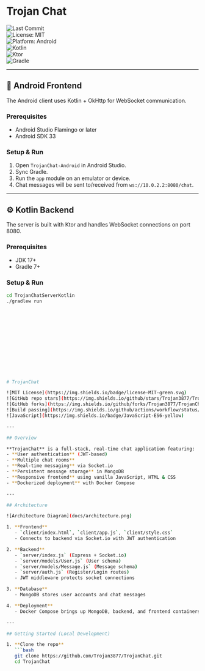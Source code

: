 # Trojan Chat

![Last Commit](https://img.shields.io/github/last-commit/Trojan3877/TrojanChat)  
![License: MIT](https://img.shields.io/badge/license-MIT-green.svg)  
![Platform: Android](https://img.shields.io/badge/platform-Android-brightgreen.svg)  
![Kotlin](https://img.shields.io/badge/kotlin-1.7.10-purple.svg)  
![Ktor](https://img.shields.io/badge/ktor-2.3.0-blue.svg)  
![Gradle](https://img.shields.io/badge/gradle-7.0-blue.svg)

---

## 🚀 Android Frontend

The Android client uses Kotlin + OkHttp for WebSocket communication.

### Prerequisites
- Android Studio Flamingo or later
- Android SDK 33

### Setup & Run
1. Open `TrojanChat-Android` in Android Studio.  
2. Sync Gradle.  
3. Run the `app` module on an emulator or device.  
4. Chat messages will be sent to/received from `ws://10.0.2.2:8080/chat`.  

---

## ⚙️ Kotlin Backend

The server is built with Ktor and handles WebSocket connections on port 8080.

### Prerequisites
- JDK 17+  
- Gradle 7+

### Setup & Run
```bash
cd TrojanChatServerKotlin
./gradlew run














# TrojanChat

![MIT License](https://img.shields.io/badge/license-MIT-green.svg)
![GitHub repo stars](https://img.shields.io/github/stars/Trojan3877/TrojanChat?style=social)
![GitHub forks](https://img.shields.io/github/forks/Trojan3877/TrojanChat?style=social)
![Build passing](https://img.shields.io/github/actions/workflow/status/Trojan3877/TrojanChat/ci.yml?branch=main)
![JavaScript](https://img.shields.io/badge/JavaScript-ES6-yellow)

---

## Overview

**TrojanChat** is a full-stack, real-time chat application featuring:
- **User authentication** (JWT-based)
- **Multiple chat rooms**
- **Real-time messaging** via Socket.io
- **Persistent message storage** in MongoDB
- **Responsive frontend** using vanilla JavaScript, HTML & CSS
- **Dockerized deployment** with Docker Compose

---

## Architecture

![Architecture Diagram](docs/architecture.png)

1. **Frontend**  
   - `client/index.html`, `client/app.js`, `client/style.css`
   - Connects to backend via Socket.io with JWT authentication

2. **Backend**  
   - `server/index.js` (Express + Socket.io)
   - `server/models/User.js` (User schema)
   - `server/models/Message.js` (Message schema)
   - `server/auth.js` (Register/Login routes)
   - JWT middleware protects socket connections

3. **Database**  
   - MongoDB stores user accounts and chat messages

4. **Deployment**  
   - Docker Compose brings up MongoDB, backend, and frontend containers

---

## Getting Started (Local Development)

1. **Clone the repo**  
   ```bash
   git clone https://github.com/Trojan3877/TrojanChat.git
   cd TrojanChat
